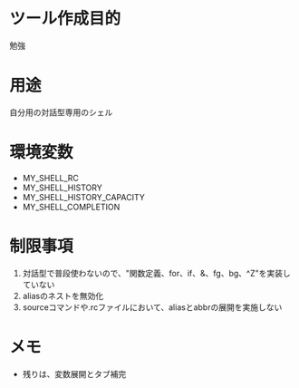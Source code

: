 # ツール作成目的
勉強

# 用途
自分用の対話型専用のシェル

# 環境変数
* MY_SHELL_RC
* MY_SHELL_HISTORY
* MY_SHELL_HISTORY_CAPACITY
* MY_SHELL_COMPLETION

# 制限事項
1. 対話型で普段使わないので、"関数定義、for、if、&、fg、bg、^Z"を実装していない
2. aliasのネストを無効化
3. sourceコマンドや.rcファイルにおいて、aliasとabbrの展開を実施しない

# メモ
* 残りは、変数展開とタブ補完 
